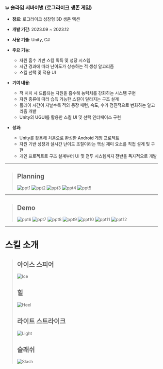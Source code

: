 ### 💥 슬라임 서바이벌 (로그라이크 생존 게임)

- **장르**: 로그라이크 성장형 3D 생존 액션
- **개발 기간**: 2023.09 ~ 2023.12
- **사용 기술**: Unity, C#

- **주요 기능**:
  - 자원 흡수 기반 스킬 획득 및 성장 시스템
  - 시간 경과에 따라 난이도가 상승하는 적 생성 알고리즘
  - 스킬 선택 및 적용 UI

- **기여 내용**:
  - 적 처치 시 드롭되는 자원을 흡수해 능력치를 강화하는 시스템 구현
  - 자원 종류에 따라 습득 가능한 스킬이 달라지는 구조 설계
  - 플레이 시간이 지날수록 적의 등장 패턴, 속도, 수가 점진적으로 변화하는 알고리즘 개발
  - Unity의 UGUI를 활용한 스킬 UI 및 선택 인터페이스 구현

- **성과**:
  - Unity를 활용해 처음으로 완성한 Android 게임 프로젝트
  - 자원 기반 성장과 실시간 난이도 조절이라는 핵심 재미 요소를 직접 설계 및 구현
  - 개인 프로젝트로 구조 설계부터 UI 및 전투 시스템까지 전반을 독자적으로 개발
 
- - -

> ## Planning
> ![ppt1](Images/1.png)
> ![ppt2](Images/2.png)
> ![ppt3](Images/3.png)
> ![ppt4](Images/4.png)
> ![ppt5](Images/5.png)
- - -
> ## Demo
> ![ppt6](Images/6.png)
> ![ppt7](Images/7.png)
> ![ppt8](Images/8.png)
> ![ppt9](Images/9.png)
> ![ppt10](Images/10.png)
> ![ppt11](Images/11.png)
> ![ppt12](Images/12.png)
- - -
# 스킬 소개
> ## 아이스 스피어
> ![Ice](Images/Ice.gif)
> <br>
> ## 힐
> ![Heel](Images/Heel.gif)
> <br>
> ## 라이트 스트라이크
> ![Light](Images/Light.gif)
> <br>
> ## 슬래쉬
> ![Slash](Images/Slash.gif)
